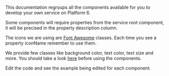 This documentation regroups all the components available for you to develop your own service on <span className='quote'>Platform 6</span>.

Some components will require properties from the service root component, it will be precised in the property description column.

The icons we are using are [Font Awesome](https://fontawesome.com/icons?d=gallery&m=free) classes. Each time you see a property <span className='quote'>iconName</span> remember to use them.

We provide few classes like <span className='quote'>background color</span>, <span className='quote'>text color</span>, <span className='quote'>text size</span> and more. You should take a look [here](#commons-classes) before using the components.

Edit the code and see the example being edited for each component.